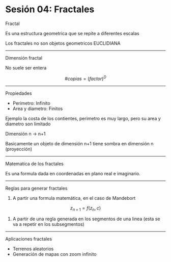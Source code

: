 # Sesión 04: Fractales

Fractal

Es una estructura geometrica que se repite a diferentes escalas

Los fractales no son objetos geometricos EUCLIDIANA

---

Dimensión fractal

No suele ser entera

$$
\#copias = (factor)^D
$$

---

Propiedades

- Perimetro: Infinito
- Area y diametro: Finitos

Ejemplo la costa de los contientes, perimetro es muy largo, pero su area y diametro son limitado

Dimensión n → n+1

Basicamente un objeto de dimensión n+1 tiene sombra en dimensión n (proyección)

---

Matematica de los fractales

Es una formula dada en coordenadas en plano real e imaginario.

---

Reglas para generar fractales

1. A partir una formula matemática, en el caso de Mandebort 

$$
z_{n+1} = f(z_n,c)
$$

1. A partir de una regla generada en los segmentos de una linea (esta se va a repetir en los subsegmentos)

---

Aplicaciones fractales

- Terrenos aleatorios
- Generación de mapas con zoom infinito